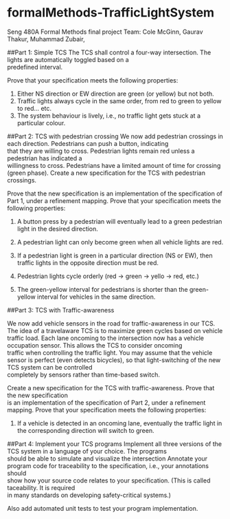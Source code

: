 # formalMethods-TrafficLightSystem
Seng 480A Formal Methods final project
Team: 
Cole McGinn,
Gaurav Thakur,
Muhammad Zubair,

##Part	1:	Simple	TCS
The	TCS	shall	control	a	four-way	intersection.	The	lights	are	automatically	toggled	based	on	a	
predefined	interval.

Prove	that	your	specification	meets	the	following	properties:

1. Either	NS	direction	or	EW direction	are	green	(or	yellow)	but	not	both.
2. Traffic	lights	always	cycle	in	the	same	order,	from	red	to	green	to	yellow	to	red…	etc.
3. The	system	behaviour	is	lively,	i.e.,	no	traffic	light	gets	stuck	at	a	particular	colour.

##Part	2:	TCS	with	pedestrian	crossing
We	now	add	pedestrian	crossings	in	each	direction.	Pedestrians	can	push	a	button,	indicating	
that	they	are	willing	to	cross.	Pedestrian	lights	remain	red	unless	a	pedestrian	has	indicated	a	
willingness	to	cross.	Pedestrians	have	a	limited	amount	of time	for	crossing	(green	phase).
Create	a	new	specification	for	the	TCS	with	pedestrian	crossings.

Prove	that	the	new	specification	is	an	implementation	of	the	specification	of	Part	1,	under	a	refinement	mapping.
Prove	that	your	specification	meets	the	following	properties:
1. A	button	press	by	a	pedestrian	will	eventually	lead	to	a	green	pedestrian	light	in	the	
desired	direction.

2. A	pedestrian	light	can	only	become	green	when	all	vehicle	lights	are	red.

3. If	a	pedestrian	light	is	green	in	a	particular	direction	(NS	or	EW),	then	traffic	lights	in	the	
opposite	direction	must	be	red.

4. Pedestrian	lights	cycle	orderly	(red	→	green	→	yello	→	red,	etc.)

5. The	green-yellow	interval	for	pedestrians	is	shorter	than	the	green-yellow	interval	for	
vehicles	in	the	same	direction.

##Part	3:	TCS	with	Traffic-awareness

We	now	add	vehicle	sensors	in	the	road	for	traffic-awareness	in	our	TCS.	The	idea	of	a	travelaware
TCS	is	to	maximize	green	cycles	based	on	vehicle	traffic	load.	Each	lane	oncoming	to	the	
intersection	now	has	a	vehicle	occupation	sensor.	This	allows	the	TCS	to	consider	oncoming	
traffic	when	controlling	the	traffic	light.	You	may	assume	that	the	vehicle	sensor	is	perfect	
(even	detects	bicycles),	so	that	light-switching	of	the	new	TCS	system	can	be	controlled	
completely	by	sensors	rather	than	time-based	switch.

Create	a	new	specification	for	the	TCS	with	traffic-awareness.	Prove	that	the	new	specification	
is	an	implementation	of	the	specification	of	Part	2,	under	a	refinement	mapping.
Prove	that	your	specification	meets	the	following	properties:

1. If	a	vehicle	is	detected	in	an	oncoming	lane,	eventually	the	traffic	light	in	the	
corresponding	direction	will	switch	to	green.

##Part	4:	Implement	your	TCS	programs
Implement	all	three	versions	of	the	TCS	system	in	a	language	of	your	choice.	The	programs	
should	be	able	to	simulate	and	visualize	the	intersection
Annotate	your	program	code	for	traceability	to	the	specification,	i.e.,	your	annotations	should	
show	how	your	source	code relates	to	your	specification.	(This	is	called	taceability.	It	is	required	
in	many	standards	on	developing	safety-critical	systems.)

Also	add	automated	unit	tests	to	test	your	program	implementation.

